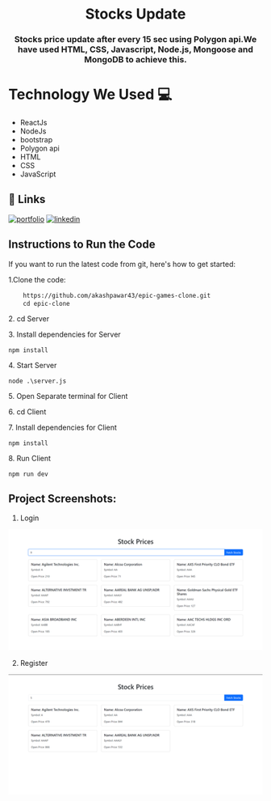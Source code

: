 
<h1 align="center" style="border-bottom: none;">Stocks Update</h1>
<h3 align="center">Stocks price update after every 15 sec using Polygon api.We have used HTML, CSS, Javascript, Node.js, Mongoose and MongoDB to achieve this.</h3>

# Technology We Used :computer: 

*   ReactJs
*   NodeJs
*   bootstrap
*   Polygon api
*   HTML
*   CSS
*   JavaScript


## 🔗 Links
[![portfolio](https://img.shields.io/badge/my_portfolio-000?style=for-the-badge&logo=ko-fi&logoColor=white)](https://akashpawardev.netlify.app/)
[![linkedin](https://img.shields.io/badge/linkedin-0A66C2?style=for-the-badge&logo=linkedin&logoColor=white)](https://www.linkedin.com/in/akashpawar23/)


## Instructions to Run the Code 

If you want to run the latest code from git, here's how to get started:

<p>1.Clone the code:</p>

        https://github.com/akashpawar43/epic-games-clone.git
        cd epic-clone
<p>2. cd Server</p>

<p>3. Install dependencies for Server</p>

```
npm install
```

<p>4. Start Server</p>

```
node .\server.js
```

<p>5. Open Separate terminal for Client</p>

<p>6. cd Client</p>

<p>7. Install dependencies for Client</p>

```
npm install
```

<p>8. Run Client</p>

```
npm run dev
```



<h2>Project Screenshots:</h2>

1. Login
<img src="https://github.com/akashpawar43/essentially-task/blob/master/client/public/website1.png" alt="project-screenshot" >

2. Register
<img src="https://github.com/akashpawar43/essentially-task/blob/master/client/public/website2.png" alt="project-screenshot" >
